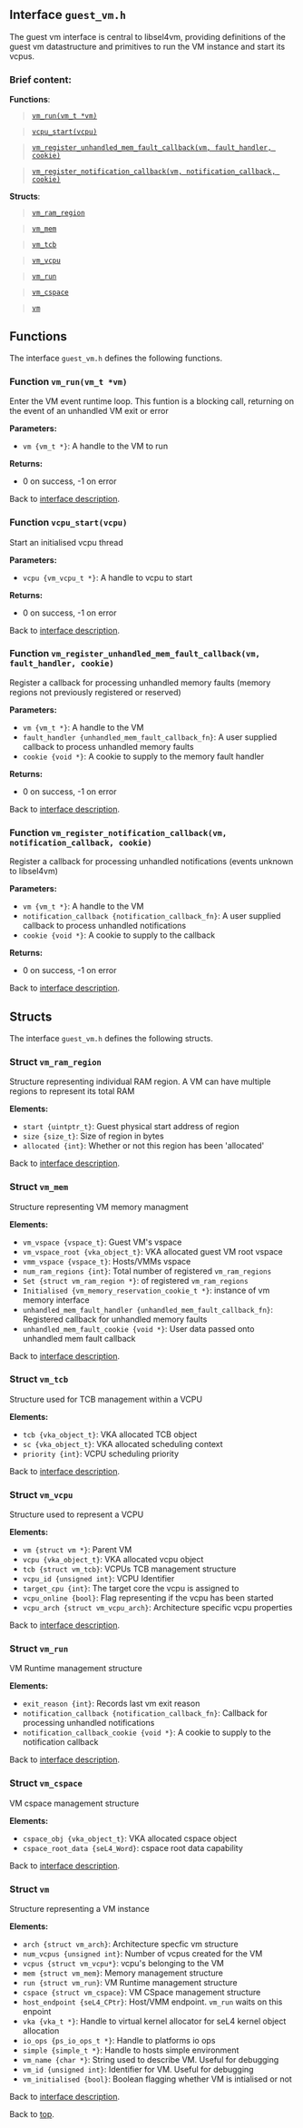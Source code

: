<!--
     Copyright 2020, Data61, CSIRO (ABN 41 687 119 230)

     SPDX-License-Identifier: CC-BY-SA-4.0
-->

## Interface `guest_vm.h`

The guest vm interface is central to libsel4vm, providing definitions of the guest vm datastructure and
primitives to run the VM instance and start its vcpus.

### Brief content:

**Functions**:

> [`vm_run(vm_t *vm)`](#function-vm_runvm_t-vm)

> [`vcpu_start(vcpu)`](#function-vcpu_startvcpu)

> [`vm_register_unhandled_mem_fault_callback(vm, fault_handler, cookie)`](#function-vm_register_unhandled_mem_fault_callbackvm-fault_handler-cookie)

> [`vm_register_notification_callback(vm, notification_callback, cookie)`](#function-vm_register_notification_callbackvm-notification_callback-cookie)



**Structs**:

> [`vm_ram_region`](#struct-vm_ram_region)

> [`vm_mem`](#struct-vm_mem)

> [`vm_tcb`](#struct-vm_tcb)

> [`vm_vcpu`](#struct-vm_vcpu)

> [`vm_run`](#struct-vm_run)

> [`vm_cspace`](#struct-vm_cspace)

> [`vm`](#struct-vm)


## Functions

The interface `guest_vm.h` defines the following functions.

### Function `vm_run(vm_t *vm)`

Enter the VM event runtime loop.
This funtion is a blocking call, returning on the event of an unhandled VM exit or error

**Parameters:**

- `vm {vm_t *}`: A handle to the VM to run

**Returns:**

- 0 on success, -1 on error

Back to [interface description](#module-guest_vmh).

### Function `vcpu_start(vcpu)`

Start an initialised vcpu thread

**Parameters:**

- `vcpu {vm_vcpu_t *}`: A handle to vcpu to start

**Returns:**

- 0 on success, -1 on error

Back to [interface description](#module-guest_vmh).

### Function `vm_register_unhandled_mem_fault_callback(vm, fault_handler, cookie)`

Register a callback for processing unhandled memory faults (memory regions not previously registered or reserved)

**Parameters:**

- `vm {vm_t *}`: A handle to the VM
- `fault_handler {unhandled_mem_fault_callback_fn}`: A user supplied callback to process unhandled memory faults
- `cookie {void *}`: A cookie to supply to the memory fault handler

**Returns:**

- 0 on success, -1 on error

Back to [interface description](#module-guest_vmh).

### Function `vm_register_notification_callback(vm, notification_callback, cookie)`

Register a callback for processing unhandled notifications (events unknown to libsel4vm)

**Parameters:**

- `vm {vm_t *}`: A handle to the VM
- `notification_callback {notification_callback_fn}`: A user supplied callback to process unhandled notifications
- `cookie {void *}`: A cookie to supply to the callback

**Returns:**

- 0 on success, -1 on error

Back to [interface description](#module-guest_vmh).


## Structs

The interface `guest_vm.h` defines the following structs.

### Struct `vm_ram_region`

Structure representing individual RAM region. A VM can have multiple regions to represent its total RAM

**Elements:**

- `start {uintptr_t}`: Guest physical start address of region
- `size {size_t}`: Size of region in bytes
- `allocated {int}`: Whether or not this region has been 'allocated'

Back to [interface description](#module-guest_vmh).

### Struct `vm_mem`

Structure representing VM memory managment

**Elements:**

- `vm_vspace {vspace_t}`: Guest VM's vspace
- `vm_vspace_root {vka_object_t}`: VKA allocated guest VM root vspace
- `vmm_vspace {vspace_t}`: Hosts/VMMs vspace
- `num_ram_regions {int}`: Total number of registered `vm_ram_regions`
- `Set {struct vm_ram_region *}`: of registered `vm_ram_regions`
- `Initialised {vm_memory_reservation_cookie_t *}`: instance of vm memory interface
- `unhandled_mem_fault_handler {unhandled_mem_fault_callback_fn}`: Registered callback for unhandled memory faults
- `unhandled_mem_fault_cookie {void *}`: User data passed onto unhandled mem fault callback

Back to [interface description](#module-guest_vmh).

### Struct `vm_tcb`

Structure used for TCB management within a VCPU

**Elements:**

- `tcb {vka_object_t}`: VKA allocated TCB object
- `sc {vka_object_t}`: VKA allocated scheduling context
- `priority {int}`: VCPU scheduling priority

Back to [interface description](#module-guest_vmh).

### Struct `vm_vcpu`

Structure used to represent a VCPU

**Elements:**

- `vm {struct vm *}`: Parent VM
- `vcpu {vka_object_t}`: VKA allocated vcpu object
- `tcb {struct vm_tcb}`: VCPUs TCB management structure
- `vcpu_id {unsigned int}`: VCPU Identifier
- `target_cpu {int}`: The target core the vcpu is assigned to
- `vcpu_online {bool}`: Flag representing if the vcpu has been started
- `vcpu_arch {struct vm_vcpu_arch}`: Architecture specific vcpu properties

Back to [interface description](#module-guest_vmh).

### Struct `vm_run`

VM Runtime management structure

**Elements:**

- `exit_reason {int}`: Records last vm exit reason
- `notification_callback {notification_callback_fn}`: Callback for processing unhandled notifications
- `notification_callback_cookie {void *}`: A cookie to supply to the notification callback

Back to [interface description](#module-guest_vmh).

### Struct `vm_cspace`

VM cspace management structure

**Elements:**

- `cspace_obj {vka_object_t}`: VKA allocated cspace object
- `cspace_root_data {seL4_Word}`: cspace root data capability

Back to [interface description](#module-guest_vmh).

### Struct `vm`

Structure representing a VM instance

**Elements:**

- `arch {struct vm_arch}`: Architecture specfic vm structure
- `num_vcpus {unsigned int}`: Number of vcpus created for the VM
- `vcpus {struct vm_vcpu*}`: vcpu's belonging to the VM
- `mem {struct vm_mem}`: Memory management structure
- `run {struct vm_run}`: VM Runtime management structure
- `cspace {struct vm_cspace}`: VM CSpace management structure
- `host_endpoint {seL4_CPtr}`: Host/VMM endpoint. `vm_run` waits on this enpoint
- `vka {vka_t *}`: Handle to virtual kernel allocator for seL4 kernel object allocation
- `io_ops {ps_io_ops_t *}`: Handle to platforms io ops
- `simple {simple_t *}`: Handle to hosts simple environment
- `vm_name {char *}`: String used to describe VM. Useful for debugging
- `vm_id {unsigned int}`: Identifier for VM. Useful for debugging
- `vm_initialised {bool}`: Boolean flagging whether VM is intialised or not

Back to [interface description](#module-guest_vmh).


Back to [top](#).

